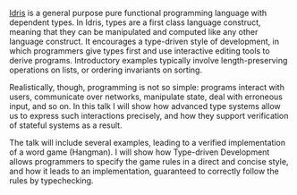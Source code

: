 [Idris](http://idris-lang.org/) is a general purpose pure functional
programming language with dependent types. In Idris, types are a first class
language construct, meaning that they can be manipulated and computed like any
other language construct. It encourages a type-driven style of development, in
which programmers give types first and use interactive editing tools to derive
programs. Introductory examples typically involve length-preserving operations
on lists, or ordering invariants on sorting.

Realistically, though, programming is not so simple: programs interact with
users, communicate over networks, manipulate state, deal with erroneous input,
and so on. In this talk I will show how advanced type systems allow us to
express such interactions precisely, and how they support verification of
stateful systems as a result.

The talk will include several examples, leading to a verified implementation of
a word game (Hangman). I will show how Type-driven Development allows
programmers to specify the game rules in a direct and concise style, and how it
leads to an implementation, guaranteed to correctly follow the rules by
typechecking.

